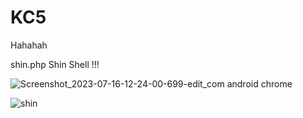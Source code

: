# KC5

Hahahah


shin.php Shin Shell !!! 

![Screenshot_2023-07-16-12-24-00-699-edit_com android chrome](https://github.com/Jenderal92/KC5/assets/59664965/dba03034-2eb0-4ed3-b8a7-28702782fe71)

![shin](https://github.com/Jenderal92/KC5/assets/59664965/2958b2c4-95e1-4479-9009-dadbdda8f1d1)
